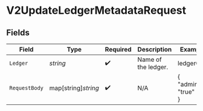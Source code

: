 # V2UpdateLedgerMetadataRequest


## Fields

| Field               | Type                | Required            | Description         | Example             |
| ------------------- | ------------------- | ------------------- | ------------------- | ------------------- |
| `Ledger`            | *string*            | :heavy_check_mark:  | Name of the ledger. | ledger001           |
| `RequestBody`       | map[string]*string* | :heavy_check_mark:  | N/A                 | {<br/>"admin": "true"<br/>} |